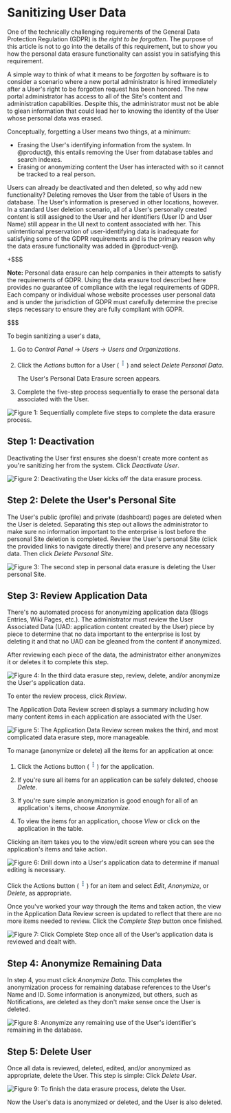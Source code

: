 # Sanitizing User Data [](id=sanitizing-user-data)

One of the technically challenging requirements of the General Data Protection
Regulation (GDPR) is _the right to be forgotten_. The purpose of this article is
not to go into the details of this requirement, but to show you how the personal
data erasure functionality can assist you in satisfying this requirement. 

A simple way to think of what it means to be _forgotten_ by software is to
consider a scenario where a new portal administrator is hired immediately after
a User's right to be forgotten request has been honored. The new portal
administrator has access to all of the Site's content and administration
capabilities. Despite this, the administrator must not be able to glean
information that could lead her to knowing the identity of the User whose
personal data was erased.

Conceptually, forgetting a User means two things, at a minimum:

- Erasing the User's identifying information from the system. In @product@, this 
  entails removing the User from database tables and search indexes.
- Erasing or anonymizing content the User has interacted with so it cannot be
  tracked to a real person.

Users can already be deactivated and then deleted, so why add new functionality?
Deleting removes the User from the table of Users in the database. The User's
information is preserved in other locations, however. In a standard User
deletion scenario, all of a User's personally created content is still assigned
to the User and her identifiers (User ID and User Name) still appear in the UI
next to content associated with her. This unintentional preservation of
user-identifying data is inadequate for satisfying some of the GDPR requirements
and is the primary reason why the data erasure functionality was added in
@product-ver@.

+$$$

**Note:** Personal data erasure can help companies in their attempts to satisfy
the requirements of GDPR. Using the data erasure tool described here provides no
guarantee of compliance with the legal requirements of GDPR. Each company or
individual whose website processes user personal data and is under the
jurisdiction of GDPR must carefully determine the precise steps necessary to
ensure they are fully compliant with GDPR.

$$$

To begin sanitizing a user's data,

1.  Go to *Control Panel* &rarr; *Users* &rarr; *Users and Organizations*.

2.  Click the *Actions* button for a User (![Actions](../../../images/icon-actions.png)) and
    select *Delete Personal Data*.

    The User's Personal Data Erasure screen appears.

3.  Complete the five-step process sequentially to erase the personal data
    associated with the User.

![Figure 1: Sequentially complete five steps to complete the data erasure process.](../../../images/users-data-erasure.png)

## Step 1: Deactivation [](id=step-1-deactivation)

Deactivating the User first ensures she doesn't create more content as you're
sanitizing her from the system. Click *Deactivate User*.

![Figure 2: Deactivating the User kicks off the data erasure process.](../../../images/users-data-erasure3.png)

## Step 2: Delete the User's Personal Site [](id=step-2-delete-the-users-personal-site)

The User's public (profile) and private (dashboard) pages are deleted when the
User is deleted. Separating this step out allows the administrator to make sure
no information important to the enterprise is lost before the personal Site
deletion is completed. Review the User's personal Site (click the provided links
to navigate directly there) and preserve any necessary data. Then click *Delete
Personal Site*.

![Figure 3: The second step in personal data erasure is deleting the User personal Site.](../../../images/users-data-erasure1.png)

## Step 3: Review Application Data [](id=step-3-review-application-data)

There's no automated process for anonymizing application data (Blogs Entries,
Wiki Pages, etc.). The administrator must review the User Associated Data (UAD:
application content created by the User) piece by piece to determine that no
data important to the enterprise is lost by deleting it and that no UAD can be
gleaned from the content if anonymized.

After reviewing each piece of the data, the administrator either anonymizes it
or deletes it to complete this step.

![Figure 4: In the third data erasure step, review, delete, and/or anonymize the User's application data.](../../../images/users-data-erasure2.png)

To enter the review process, click *Review*.

The Application Data Review screen displays a summary including how many content
items in each application are associated with the User.

![Figure 5: The Application Data Review screen makes the third, and most complicated data erasure step, more manageable.](../../../images/users-app-data-review.png)

To manage (anonymize or delete) all the items for an application at once: 

1.  Click the Actions button (![Actions](../../../images/icon-actions.png)) for
    the application.

2.  If you're sure all items for an application can be safely deleted, choose
    *Delete*. 

3.  If you're sure simple anonymization is good enough for all of an
    application's items, choose *Anonymize*.

4.  To view the items for an application, choose *View* or click on the
    application in the table.

Clicking an item takes you to the view/edit screen where you can see the
application's items and take action. 

![Figure 6: Drill down into a User's application data to determine if manual editing is necessary.](../../../images/users-item-data-review.png)

Click the Actions button (![Actions](../../../images/icon-actions.png)) for an
item and select *Edit*, *Anonymize*, or *Delete*, as appropriate.

Once you've worked your way through the items and taken action, the view in the
Application Data Review screen is updated to reflect that there are no more items
needed to review. Click the *Complete Step* button once finished.

![Figure 7: Click *Complete Step* once all of the User's application data is reviewed and dealt with.](../../../images/users-data-review-complete.png)

## Step 4: Anonymize Remaining Data [](id=step-4-anonymize-remaining-data)

In step 4, you must click *Anonymize Data*. This completes the anonymization
process for remaining database references to the User's Name and ID. Some
information is anonymized, but others, such as Notifications, are deleted as
they don't make sense once the User is deleted.

![Figure 8: Anonymize any remaining use of the User's identifier's remaining in the database.](../../../images/users-data-erasure4.png)

## Step 5: Delete User [](id=step-5-delete-user)

Once all data is reviewed, deleted, edited, and/or anonymized as appropriate,
delete the User. This step is simple: Click *Delete User*.

![Figure 9: To finish the data erasure process, delete the User.](../../../images/users-data-erasure5.png)

Now the User's data is anonymized or deleted, and the User is also deleted.
